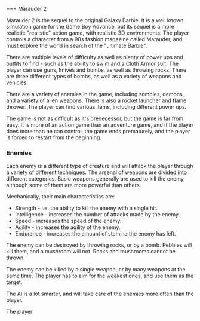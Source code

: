 
===
Marauder 2

Marauder 2 is the sequel to the original Galaxy Barbie. It is a well known simulation game for the Game Boy Advance, but its sequel is a more realistic "realistic" action game, with realistic 3D environments. The player controls a character from a 90s fashion magazine called Marauder, and must explore the world in search of the "ultimate Barbie".

There are multiple levels of difficulty as well as plenty of power ups and outfits to find - such as the ability to swim and a Cloth Armor suit. The player can use guns, knives and bombs, as well as throwing rocks. There are three different types of bombs, as well as a variety of weapons and vehicles.

There are a variety of enemies in the game, including zombies, demons, and a variety of alien weapons. There is also a rocket launcher and flame thrower. The player can find various items, including different power ups.

The game is not as difficult as it's predecessor, but the game is far from easy. It is more of an action game than an adventure game, and if the player does more than he can control, the game ends prematurely, and the player is forced to restart from the beginning.

### Enemies

Each enemy is a different type of creature and will attack the player through a variety of different techniques. The arsenal of weapons are divided into different categories. Basic weapons generally are used to kill the enemy, although some of them are more powerful than others.

Mechanically, their main characteristics are:

*   Strength - i.e. the ability to kill the enemy with a single hit.
*   Intelligence - increases the number of attacks made by the enemy.
*   Speed - increases the speed of the enemy.
*   Agility - increases the agility of the enemy.
*   Endurance - increases the amount of stamina the enemy has left.

The enemy can be destroyed by throwing rocks, or by a bomb. Pebbles will kill them, and a mushroom will not. Rocks and mushrooms cannot be thrown.

The enemy can be killed by a single weapon, or by many weapons at the same time. The player has to aim for the weakest ones, and use them as the target.

The AI is a lot smarter, and will take care of the enemies more often than the player.

The player
